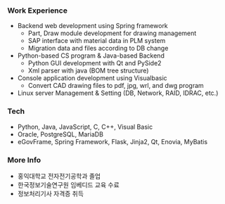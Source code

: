 ### Work Experience
  - Backend web development using Spring framework
    - Part, Draw module development for drawing management
    - SAP interface with material data in PLM system
    - Migration data and files according to DB change
  - Python-based CS program & Java-based Backend
    - Python GUI development with Qt and PySide2
    - Xml parser with java (BOM tree structure)
  - Console application development using Visualbasic
    - Convert CAD drawing files to pdf, jpg, wrl, and dwg program
  - Linux server Management & Setting (DB, Network, RAID, IDRAC, etc.)

### Tech
  - Python, Java, JavaScript, C, C++, Visual Basic
  - Oracle, PostgreSQL, MariaDB
  - eGovFrame, Spring Framework, Flask, Jinja2, Qt, Enovia, MyBatis

### More Info
  - 홍익대학교 전자전기공학과 졸업
  - 한국정보기술연구원 임베디드 교육 수료
  - 정보처리기사 자격증 취득

<!--
**hayanleee/hayanleee** is a ✨ _special_ ✨ repository because its `README.md` (this file) appears on your GitHub profile.

Here are some ideas to get you started:

- 🔭 I’m currently working on ...
- 🌱 I’m currently learning ...
- 👯 I’m looking to collaborate on ...
- 🤔 I’m looking for help with ...
- 💬 Ask me about ...
- 📫 How to reach me: ...
- 😄 Pronouns: ...
- ⚡ Fun fact: ...
-->
